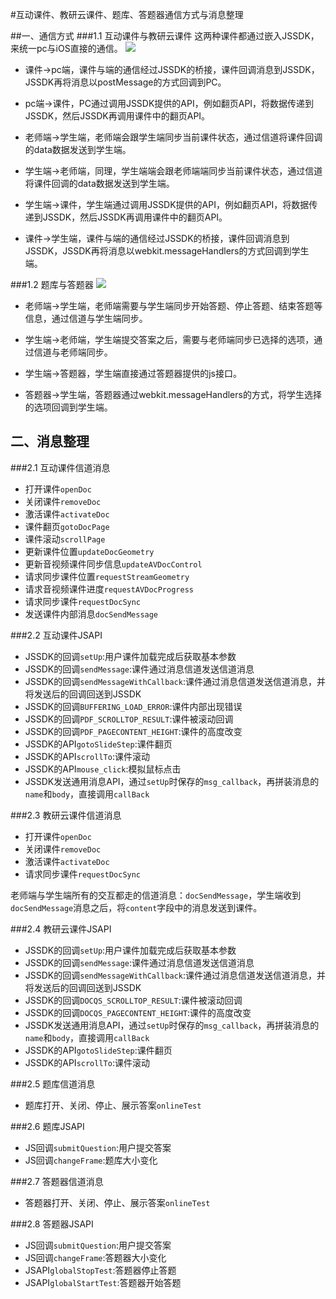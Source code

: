 #互动课件、教研云课件、题库、答题器通信方式与消息整理

##一、通信方式
###1.1 互动课件与教研云课件
这两种课件都通过嵌入JSSDK，来统一pc与iOS直接的通信。
![](/Users/oyq/Documents/公司文档/工作技术文档/教研云/互动课件信息通信.png)

- 课件->pc端，课件与端的通信经过JSSDK的桥接，课件回调消息到JSSDK，JSSDK再将消息以postMessage的方式回调到PC。

- pc端->课件，PC通过调用JSSDK提供的API，例如翻页API，将数据传递到JSSDK，然后JSSDK再调用课件中的翻页API。

- 老师端->学生端，老师端会跟学生端同步当前课件状态，通过信道将课件回调的data数据发送到学生端。

- 学生端->老师端，同理，学生端端会跟老师端端同步当前课件状态，通过信道将课件回调的data数据发送到学生端。

- 学生端->课件，学生端通过调用JSSDK提供的API，例如翻页API，将数据传递到JSSDK，然后JSSDK再调用课件中的翻页API。

- 课件->学生端，课件与端的通信经过JSSDK的桥接，课件回调消息到JSSDK，JSSDK再将消息以webkit.messageHandlers的方式回调到学生端。

###1.2 题库与答题器
![](/Users/oyq/Documents/公司文档/工作技术文档/教研云/答题器信息通信.png)

- 老师端->学生端，老师端需要与学生端同步开始答题、停止答题、结束答题等信息，通过信道与学生端同步。

- 学生端->老师端，学生端提交答案之后，需要与老师端同步已选择的选项，通过信道与老师端同步。

- 学生端->答题器，学生端直接通过答题器提供的js接口。

- 答题器->学生端，答题器通过webkit.messageHandlers的方式，将学生选择的选项回调到学生端。


## 二、消息整理
###2.1 互动课件信道消息
- 打开课件`openDoc`
- 关闭课件`removeDoc`
- 激活课件`activateDoc`
- 课件翻页`gotoDocPage`
- 课件滚动`scrollPage`
- 更新课件位置`updateDocGeometry`
- 更新音视频课件同步信息`updateAVDocControl`
- 请求同步课件位置`requestStreamGeometry`
- 请求音视频课件进度`requestAVDocProgress`
- 请求同步课件`requestDocSync`
- 发送课件内部消息`docSendMessage`

###2.2 互动课件JSAPI
- JSSDK的回调`setUp`:用户课件加载完成后获取基本参数
- JSSDK的回调`sendMessage`:课件通过消息信道发送信道消息
- JSSDK的回调`sendMessageWithCallback`:课件通过消息信道发送信道消息，并将发送后的回调回送到JSSDK
- JSSDK的回调`BUFFERING_LOAD_ERROR`:课件内部出现错误
- JSSDK的回调`PDF_SCROLLTOP_RESULT`:课件被滚动回调
- JSSDK的回调`PDF_PAGECONTENT_HEIGHT`:课件的高度改变
- JSSDK的API`gotoSlideStep`:课件翻页
- JSSDK的API`scrollTo`:课件滚动
- JSSDK的API`mouse_click`:模拟鼠标点击
- JSSDK发送通用消息API，通过`setUp`时保存的`msg_callback`，再拼装消息的`name`和`body`，直接调用`callBack`

###2.3 教研云课件信道消息
- 打开课件`openDoc`
- 关闭课件`removeDoc`
- 激活课件`activateDoc`
- 请求同步课件`requestDocSync`

老师端与学生端所有的交互都走的信道消息：`docSendMessage`，学生端收到`docSendMessage`消息之后，将`content`字段中的消息发送到课件。

###2.4 教研云课件JSAPI
- JSSDK的回调`setUp`:用户课件加载完成后获取基本参数
- JSSDK的回调`sendMessage`:课件通过消息信道发送信道消息
- JSSDK的回调`sendMessageWithCallback`:课件通过消息信道发送信道消息，并将发送后的回调回送到JSSDK
- JSSDK的回调`DOCQS_SCROLLTOP_RESULT`:课件被滚动回调
- JSSDK的回调`DOCQS_PAGECONTENT_HEIGHT`:课件的高度改变
- JSSDK发送通用消息API，通过`setUp`时保存的`msg_callback`，再拼装消息的`name`和`body`，直接调用`callBack`
- JSSDK的API`gotoSlideStep`:课件翻页
- JSSDK的API`scrollTo`:课件滚动

###2.5 题库信道消息
- 题库打开、关闭、停止、展示答案`onlineTest`

###2.6 题库JSAPI
- JS回调`submitQuestion`:用户提交答案
- JS回调`changeFrame`:题库大小变化

###2.7 答题器信道消息
- 答题器打开、关闭、停止、展示答案`onlineTest`

###2.8 答题器JSAPI
- JS回调`submitQuestion`:用户提交答案
- JS回调`changeFrame`:答题器大小变化
- JSAPI`globalStopTest`:答题器停止答题
- JSAPI`globalStartTest`:答题器开始答题